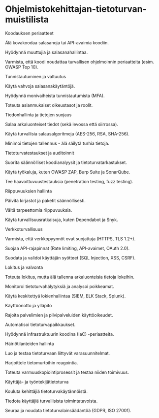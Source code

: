 # Ohjelmistokehittajan-tietoturvan-muistilista
Koodauksen periaatteet

Älä kovakoodaa salasanoja tai API-avaimia koodiin.

Hyödynnä muuttujia ja salasanahallintaa.

Varmista, että koodi noudattaa turvallisen ohjelmoinnin periaatteita (esim. OWASP Top 10).

Tunnistautuminen ja valtuutus

Käytä vahvoja salasanakäytäntöjä.

Hyödynnä monivaiheista tunnistautumista (MFA).

Toteuta asianmukaiset oikeustasot ja roolit.

Tiedonhallinta ja tietojen suojaus

Salaa arkaluonteiset tiedot (sekä levossa että siirrossa).

Käytä turvallisia salausalgoritmeja (AES-256, RSA, SHA-256).

Minimoi tietojen tallennus - älä säilytä turhia tietoja.

Tietoturvatestaukset ja auditoinnit

Suorita säännölliset koodianalyysit ja tietoturvatarkastukset.

Käytä työkaluja, kuten OWASP ZAP, Burp Suite ja SonarQube.

Tee haavoittuvuustestauksia (penetration testing, fuzz testing).

Riippuvuuksien hallinta

Päivitä kirjastot ja paketit säännöllisesti.

Vältä tarpeettomia riippuvuuksia.

Käytä turvallisuusratkaisuja, kuten Dependabot ja Snyk.

Verkkoturvallisuus

Varmista, että verkkopyynnöt ovat suojattuja (HTTPS, TLS 1.2+).

Suojaa API-rajapinnat (Rate limiting, API-avaimet, OAuth 2.0).

Suodata ja validoi käyttäjän syötteet (SQL Injection, XSS, CSRF).

Lokitus ja valvonta

Toteuta lokitus, mutta älä tallenna arkaluonteisia tietoja lokeihin.

Monitoroi tietoturvahälytyksiä ja analysoi poikkeamat.

Käytä keskitettyä lokienhallintaa (SIEM, ELK Stack, Splunk).

Käyttöönotto ja ylläpito

Rajoita palvelimien ja pilvipalveluiden käyttöoikeudet.

Automatisoi tietoturvapaikkaukset.

Hyödynnä infrastruktuurin koodina (IaC) -periaatteita.

Häiriötilanteiden hallinta

Luo ja testaa tietoturvaan liittyvät varasuunnitelmat.

Harjoittele tietomurtoihin reagointia.

Toteuta varmuuskopiointiprosessit ja testaa niiden toimivuus.

Käyttäjä- ja työntekijätietoturva

Kouluta kehittäjiä tietoturvakäytännöistä.

Tiedota käyttäjiä turvallisista toimintatavoista.

Seuraa ja noudata tietoturvalainsäädäntöä (GDPR, ISO 27001).
